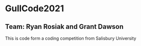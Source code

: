 # GullCode2021

## Team: Ryan Rosiak and Grant Dawson

This is code form a coding competition from Salisbury University

 
